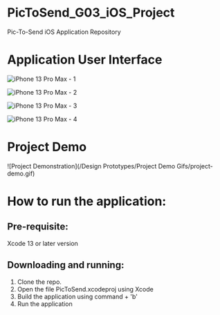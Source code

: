 # PicToSend_G03_iOS_Project
Pic-To-Send iOS Application Repository

# Application User Interface

![iPhone 13 Pro Max - 1](https://user-images.githubusercontent.com/77645775/144723888-755b6d09-e8c4-4eae-b330-37779b95914a.jpg)

![iPhone 13 Pro Max - 2](https://user-images.githubusercontent.com/77645775/144723890-e965316a-b7e3-4a2a-97aa-861211683f1e.jpg)

![iPhone 13 Pro Max - 3](https://user-images.githubusercontent.com/77645775/144723893-19379fa2-9bfc-43fe-8638-740c4372add2.jpg)

![iPhone 13 Pro Max - 4](https://user-images.githubusercontent.com/77645775/144723896-2a199c68-844a-41e3-9a24-58d14a179b95.jpg)

# Project Demo

![Project Demonstration](/Design Prototypes/Project Demo Gifs/project-demo.gif)

# How to run the application:

## Pre-requisite:

Xcode 13 or later version

## Downloading and running:

1. Clone the repo.
2. Open the file PicToSend.xcodeproj using Xcode
3. Build the application using command + 'b'
4. Run the application
